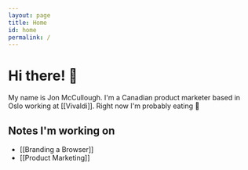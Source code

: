 ```yaml
---
layout: page
title: Home
id: home
permalink: /
---
```


# Hi there! 🌱

My name is Jon McCullough. I'm a Canadian product marketer based in Oslo working at [[Vivaldi]]. Right now I'm probably eating 🍕

## Notes I'm working on

- [[Branding a Browser]]
- [[Product Marketing]]

<style>
  .wrapper {
    max-width: 46em;
  }
</style>
